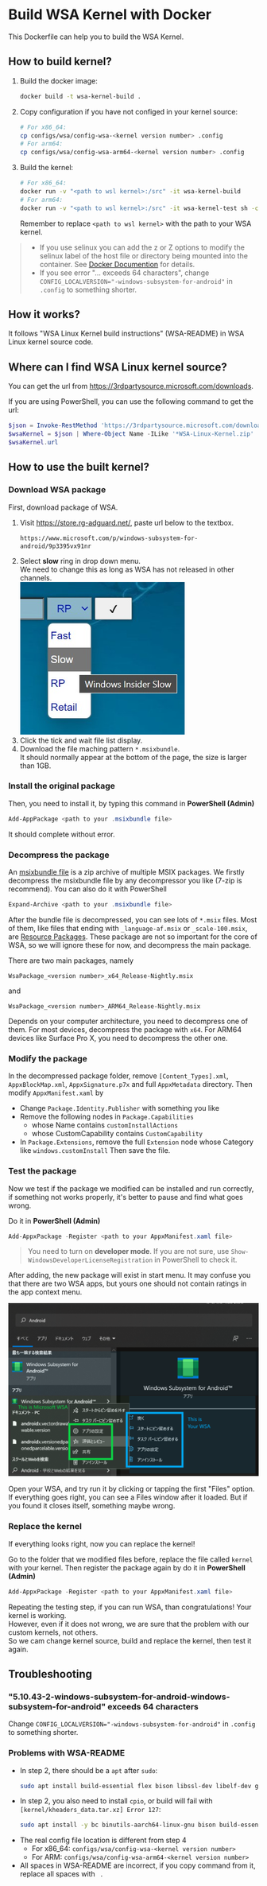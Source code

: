 # Build WSA Kernel with Docker

This Dockerfile can help you to build the WSA Kernel.

## How to build kernel?

1. Build the docker image:
   ```bash
   docker build -t wsa-kernel-build .
   ```
2. Copy configuration if you have not configed in your kernel source:
   ```bash
   # For x86_64:
   cp configs/wsa/config-wsa-<kernel version number> .config
   # For arm64:
   cp configs/wsa/config-wsa-arm64-<kernel version number> .config
   ```
3. Build the kernel:
   ```bash
   # For x86_64:
   docker run -v "<path to wsl kernel>:/src" -it wsa-kernel-build
   # For arm64:
   docker run -v "<path to wsl kernel>:/src" -it wsa-kernel-test sh -c 'make -j$(nproc) LLVM=1 ARCH=arm64 CROSS_COMPILE=aarch64-linux-gnu Image'
   ```
   Remember to replace `<path to wsl kernel>` with the path to your WSA kernel.

> - If you use selinux you can add the z or Z options to modify the selinux label of the host file or directory being mounted into the container. See [Docker Documention](https://docs.docker.com/storage/bind-mounts/#configure-the-selinux-label) for details.
> - If you see error "... exceeds 64 characters", change `CONFIG_LOCALVERSION="-windows-subsystem-for-android"` in `.config` to something shorter.

## How it works?

It follows "WSA Linux Kernel build instructions" (WSA-README) in WSA Linux kernel source code.

## Where can I find WSA Linux kernel source?

You can get the url from <https://3rdpartysource.microsoft.com/downloads>.

If you are using PowerShell, you can use the following command to get the url:

```powershell
$json = Invoke-RestMethod 'https://3rdpartysource.microsoft.com/downloads'
$wsaKernel = $json | Where-Object Name -ILike '*WSA-Linux-Kernel.zip'
$wsaKernel.url
```

## How to use the built kernel?

### Download WSA package

First, download package of WSA.

1. Visit <https://store.rg-adguard.net/>, paste url below to the textbox.
   ```
   https://www.microsoft.com/p/windows-subsystem-for-android/9p3395vx91nr
   ```
2. Select **slow** ring in drop down menu. \
   We need to change this as long as WSA has not released in other channels. \
   ![A dropdown list with Slow option selected](images/store-slow.jpg)
3. Click the tick and wait file list display.
4. Download the file maching pattern `*.msixbundle`.\
   It should normally appear at the bottom of the page, the size is larger than 1GB.

### Install the original package

Then, you need to install it, by typing this command in **PowerShell (Admin)**
```powershell
Add-AppPackage <path to your .msixbundle file>
```
It should complete without error.

### Decompress the package

An [msixbundle file](https://docs.microsoft.com/en-us/windows/msix/package/bundling-overview) is a zip archive of multiple MSIX packages.
We firstly decompress the msixbundle file by any decompressor you like (7-zip is recommend). You can also do it with PowerShell
```powershell
Expand-Archive <path to your .msixbundle file>
```

After the bundle file is decompressed, you can see lots of `*.msix` files.
Most of them, like files that ending with `_language-af.msix` or `_scale-100.msix`, are [Resource Packages](https://docs.microsoft.com/en-us/windows/msix/package/resource-package).
These package are not so important for the core of WSA, so we will ignore these for now, and decompress the main package.

There are two main packages, namely
```
WsaPackage_<version number>_x64_Release-Nightly.msix
```
and
```
WsaPackage_<version number>_ARM64_Release-Nightly.msix
```

Depends on your computer architecture, you need to decompress one of them. For most devices, decompress the package with `x64`. For ARM64 devices like Surface Pro X, you need to decompress the other one.

### Modify the package

In the decompressed package folder, remove `[Content_Types].xml`, `AppxBlockMap.xml`, `AppxSignature.p7x` and full `AppxMetadata` directory. Then modify `AppxManifest.xaml` by 
- Change `Package.Identity.Publisher` with something you like
- Remove the following nodes in `Package.Capabilities`
    - whose Name contains `customInstallActions`
    - whose CustomCapability contains `CustomCapability`
- In `Package.Extensions`, remove the full `Extension` node whose Category like `windows.customInstall`
Then save the file.

### Test the package

Now we test if the package we modified can be installed and run correctly, if something not works properly, it's better to pause and find what goes wrong.

Do it in **PowerShell (Admin)**
```powershell
Add-AppxPackage -Register <path to your AppxManifest.xaml file>
```
> You need to turn on **developer mode**. If you are not sure, use `Show-WindowsDeveloperLicenseRegistration` in PowerShell to check it.

After adding, the new package will exist in start menu. It may confuse you that there are two WSA apps, but yours one should not contain ratings in the app context menu.

![Search Android in start menu, the one you installed doesn't have rating option](images/which-wsa.png)

Open your WSA, and try run it by clicking or tapping the first "Files" option. If everything goes right, you can see a Files window after it loaded. But if you found it closes itself, something maybe wrong.

### Replace the kernel

If everything looks right, now you can replace the kernel!

Go to the folder that we modified files before, replace the file called `kernel` with your kernel.
Then register the package again by do it in **PowerShell (Admin)**
```powershell
Add-AppxPackage -Register <path to your AppxManifest.xaml file>
```

Repeating the testing step, if you can run WSA, than congratulations! Your kernel is working. \
However, even if it does not wrong, we are sure that the problem with our custom kernels, not others. \
So we cam change kernel source, build and replace the kernel, then test it again.

## Troubleshooting

### "5.10.43-2-windows-subsystem-for-android-windows-subsystem-for-android" exceeds 64 characters

Change `CONFIG_LOCALVERSION="-windows-subsystem-for-android"` in `.config` to something shorter.

### Problems with WSA-README

- In step 2, there should be a `apt` after `sudo`:
   ```bash
   sudo apt install build-essential flex bison libssl-dev libelf-dev git gcc curl make bc bison ca-certificates gnupg libelf-dev lsb-release software-properties-common wget libncurses-dev binutils-aarch64-linux-gnu gcc-aarch64-linux-gnu
   ```
- In step 2, you also need to install `cpio`, or build will fail with `[kernel/kheaders_data.tar.xz] Error 127`:
   ```bash
   sudo apt install -y bc binutils-aarch64-linux-gnu bison build-essential ca-certificates cpio curl flex gcc gcc-aarch64-linux-gnu git gnupg libelf-dev libelf-dev libncurses-dev libssl-dev lsb-release make software-properties-common wget
   ```
- The real config file location is different from step 4
   - For x86_64: `configs/wsa/config-wsa-<kernel version number>` 
   - For ARM: `configs/wsa/config-wsa-arm64-<kernel version number>` 
- All spaces in WSA-README are incorrect, if you copy command from it, replace all spaces with ` `.
